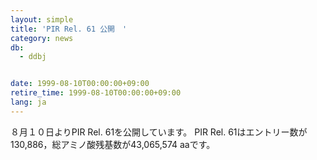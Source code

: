 ```yaml
---
layout: simple
title: 'PIR Rel. 61 公開　'
category: news
db:
  - ddbj


date: 1999-08-10T00:00:00+09:00
retire_time: 1999-08-10T00:00:00+09:00
lang: ja
---
```


８月１０日よりPIR Rel. 61を公開しています。 PIR Rel. 61はエントリー数が130,886，総アミノ酸残基数が43,065,574 aaです。
